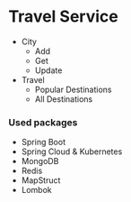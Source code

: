 # Travel Service

- City
    - Add
    - Get
    - Update
- Travel
    - Popular Destinations
    - All Destinations

### Used packages

- Spring Boot
- Spring Cloud & Kubernetes
- MongoDB
- Redis
- MapStruct
- Lombok
